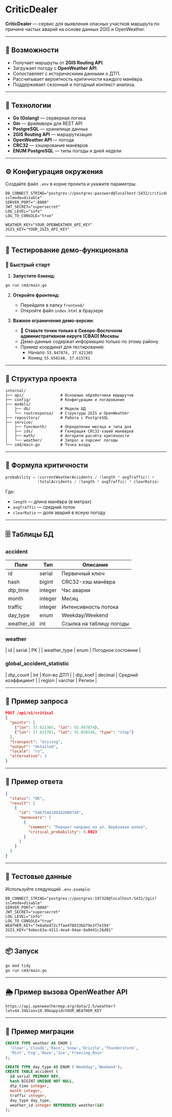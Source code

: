 # CriticDealer

**CriticDealer** — сервис для выявления опасных участков маршрута по причине частых аварий на основе данных 2GIS и OpenWeather.

---

## 🚀 Возможности

- Получает маршруты от **2GIS Routing API**.
- Загружает погоду с **OpenWeather API**.
- Сопоставляет с историческими данными о ДТП.
- Рассчитывает вероятность критичности каждого манёвра.
- Поддерживает сезонный и погодный контекст анализа.

---

## 🧰 Технологии

- **Go (Golang)** — серверная логика
- **Gin** — фреймворк для REST API
- **PostgreSQL** — хранилище данных
- **2GIS Routing API** — маршрутизация
- **OpenWeather API** — погода
- **CRC32** — хэширование манёвров
- **ENUM PostgreSQL** — типы погоды и дней недели

---

## ⚙️ Конфигурация окружения

Создайте файл `.env` в корне проекта и укажите параметры:

```dotenv
DB_CONNECT_STRING="postgres://postgres:password@localhost:5432/criticdealer?sslmode=disable"
SERVER_PORT=":8080"
JWT_SECRET="supersecret"
LOG_LEVEL="info"
LOG_TO_CONSOLE="true"

WEATHER_KEY="YOUR_OPENWEATHER_API_KEY"
2GIS_KEY="YOUR_2GIS_API_KEY"
```

---

## 🧪 Тестирование демо-функционала

### 🚀 Быстрый старт

1. **Запустите бэкенд:**
```bash
go run cmd/main.go
```

2. **Откройте фронтенд:**
   - Перейдите в папку `frontend/`
   - Откройте файл `index.html` в браузере

3. **Важное ограничение демо-версии:**
   - 📍 **Ставьте точки только в Северо-Восточном административном округе (СВАО) Москвы**
   - Демо-данные содержат информацию только по этому району
   - Пример координат для тестирования:
     - Начало: `55.847874, 37.621365`
     - Конец: `55.850148, 37.615781`

---

## 🧩 Структура проекта

```
internal/
├── api/                # Основные обработчики маршрутов
├── config/             # Конфигурации и логирование
├── models/
│   ├── db/             # Модели БД
│   └── routresponse/   # Структуры 2GIS и OpenWeather
├── repository/         # Работа с PostgreSQL
├── service/
│   ├── funcmonth/      # Определение месяца и типа дня
│   ├── ids/            # Генерация CRC32-хэшей манёвров
│   ├── math/           # Алгоритм расчёта критичности
│   └── weather/        # Запрос и парсинг погоды
└── cmd/main.go         # Точка входа
```

---

## 🧮 Формула критичности

```go
probability = (currentWeatherAccidents / (length * avgTraffic)) +
              (totalAccidents / (length * avgTraffic) * clearRatio)
```

Где:
- `length` — длина манёвра (в метрах)
- `avgTraffic` — средний поток
- `clearRatio` — доля аварий в ясную погоду

---

## 🗄️ Таблицы БД

### accident
| Поле | Тип | Описание |
|------|-----|-----------|
| id | serial | Первичный ключ |
| hash | bigint | CRC32-хэш манёвра |
| dtp_time | integer | Час аварии |
| month | integer | Месяц |
| traffic | integer | Интенсивность потока |
| day_type | enum | Weekday/Weekend |
| weather_id | int | Ссылка на таблицу погоды |

### weather
| id | serial | PK |
| weather_type | enum | Погодное состояние |

### global_accident_statistic
| dtp_count | int | Кол-во ДТП |
| dtp_koef | decimal | Средний коэффициент |
| region | varchar | Регион |

---

## 🧠 Пример запроса

```json
POST /api/v1/critical
{
  "points": [
    {"lon": 37.621365, "lat": 55.847874},
    {"lon": 37.615781, "lat": 55.850148, "type": "stop"}
  ],
  "transport": "driving",
  "output": "detailed",
  "locale": "ru",
  "alternative": 3
}
```

---

## 💾 Пример ответа

```json
{
  "status": "OK",
  "result": [
    {
      "id": "5467544109162600749",
      "maneuvers": [
        {
          "comment": "Поворот направо на ул. Берёзовая аллея",
          "critical_probability": 0.0023
        }
      ]
    }
  ]
}
```

---

## 🧪 Тестовые данные

Используйте следующий `.env.example`:

```dotenv
DB_CONNECT_STRING="postgres://postgres:197320@localhost:5432/2gis?sslmode=disable"
SERVER_PORT=":8080"
JWT_SECRET="supersecret"
LOG_LEVEL="info"
LOG_TO_CONSOLE="true"
WEATHER_KEY="7e8a6ed72cffae478833bb79e3f7e194"
2GIS_KEY="9abec63a-4211-4ea4-94ae-8a0d41c26d81"
```

---

## 📦 Запуск

```bash
go mod tidy
go run cmd/main.go
```

---

## 🌦️ Пример вызова OpenWeather API

```
https://api.openweathermap.org/data/2.5/weather?lat=44.34&lon=10.99&appid=YOUR_WEATHER_KEY
```

---

## 🧱 Пример миграции

```sql
CREATE TYPE weather AS ENUM (
  'Clear','Clouds','Rain','Snow','Drizzle','Thunderstorm',
  'Mist','Fog','Haze','Ice','Freezing_Rain'
);

CREATE TYPE day_type AS ENUM ('Weekday','Weekend');
CREATE TABLE accident (
  id serial PRIMARY KEY,
  hash BIGINT UNIQUE NOT NULL,
  dtp_time integer,
  month integer,
  traffic integer,
  day_type day_type,
  weather_id integer REFERENCES weather(id)
);
```
